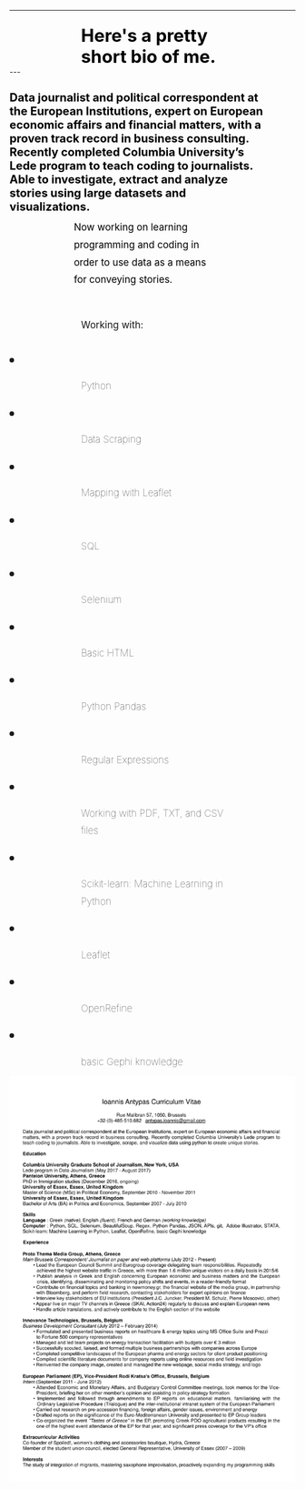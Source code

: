 
<style>
.container {
  text-align: center;
  color: #333;
  margin: 0 auto;
  padding-bottom: 60px;
  padding-top: 60px;
  font-family: Helvetica, sans-serif;
  position: relative;
}
#nav {
  position: absolute;
  top: 10px;
  right: 10px;
  text-align: left;
  width: 100%;
}
h1 {
  font-size: 35px;
}
h2 {
  font-size: 32px;
}
h3 {
  font-size: 28px;
  color: #D3D3D3;
}
p {
  font-size: 17px;
  font-weight: lighter;
  line-height: 1.8;
  text-align: left;
  margin-left: 25%;
  margin-right: 20%;
  margin-top: 2%;
  margin-bottom: 2%;
}
li {
  font-size: 24px;
  line-height: 1.8;
}
a {
  text-decoration: none;
  background: #bdffc5;
  padding: 3px 6px;
  color: #000;
}
#my_header {
  text-align: left;
  margin-left: 25%;
  margin-right: 20%;
  margin-top: 5%;
  font-size: 31px;
  color: black;
  font-weight: bolder;
}

#something_like_a_header {
  text-align: left;
  font-family: 'Inconsolata', monospace,
  margin-left: 10%;
  margin-right: 10%;
  margin-top: 5%;
  font-size: 20px;
  color: black;
  font-weight: bolder;
}
#my_subheader {
  text-align: left;
  margin-left: 25%;
  margin-right: 20%;
  margin-top: 1%;
  margin-bottom: 7%;
  font-weight: lighter;
  font-size: 22px;
  color: #989898;
}
#my_another_subheader {
  text-align: center;
  margin-left: 25%;
  margin-right: 25%;
  margin-top: 1%;
  margin-bottom: 2%;
  font-weight: bold;
  font-size: 22px;
  color: #black;
}
#my_image_caption {
  text-align: center;
  margin-left: 5%;
  margin-right: 5%;
  margin-top: 0%;
  font-weight: lighter;
  font-size: 12px;
  color: #808080;
}
#my_footer {
  text-align: left;
  margin-left: 25%;
  margin-right: 20%;
  margin-top: 0%;
  font-weight: lighter;
  font-size: 11px;
  background: #E9E9EA;
  padding: 3px 6px;
  color: #000;
}
</style>

---
<div id="my_header">Here's a pretty short bio of me.</div>
<!-- permalink: /about
 -->
---


<div id="something_like_a_header">
Data journalist and political correspondent at the European Institutions, expert on European economic affairs and financial matters, with a proven track record in business consulting. Recently completed Columbia University’s Lede program to teach coding to journalists. Able to investigate, extract and analyze stories using large datasets and visualizations.

Now working on learning programming and coding in order to use data as a means for conveying stories. 
</div>

<h1>

Working with: 
</h1>

<li>

Python
</li>
<li>

Data Scraping
</li>
<li>

Mapping with Leaflet
</li>
<li>

SQL
</li>
<li>

Selenium 
</li>
<li>

Basic HTML
</li>
<li>

Python Pandas
</li>
<li>

Regular Expressions
</li>
<li>

Working with PDF, TXT, and CSV files
</li>
<li>

Scikit-learn: Machine Learning in Python
</li>
<li>

Leaflet 
</li>
<li>

OpenRefine 
</li>
<li>

basic Gephi knowledge
</li>


<div>
<img src="Ioannis Antypas_CV-1.png" alt="">
</div>


